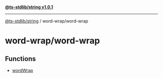 [**@ts-stdlib/string v1.0.1**](../../README.md)

***

[@ts-stdlib/string](../../modules.md) / word-wrap/word-wrap

# word-wrap/word-wrap

## Functions

- [wordWrap](functions/wordWrap.md)
